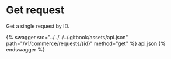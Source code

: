 # Get request

Get a single request by ID.

{% swagger src="../../../../.gitbook/assets/api.json" path="/v1/commerce/requests/{id}" method="get" %}
[api.json](../../../../.gitbook/assets/api.json)
{% endswagger %}

